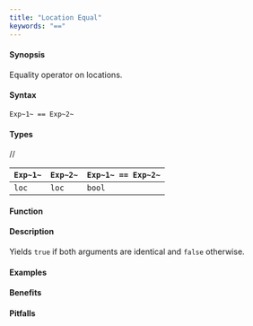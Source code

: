 ```yaml
---
title: "Location Equal"
keywords: "=="
---
```


#### Synopsis

Equality operator on locations.

#### Syntax

`Exp~1~ == Exp~2~`

#### Types

//

| `Exp~1~` | `Exp~2~` | `Exp~1~ == Exp~2~`  |
| --- | --- | --- |
| `loc`     |  `loc`    | `bool`                |


#### Function

#### Description

Yields `true` if both arguments are identical and `false` otherwise.

#### Examples

#### Benefits

#### Pitfalls

